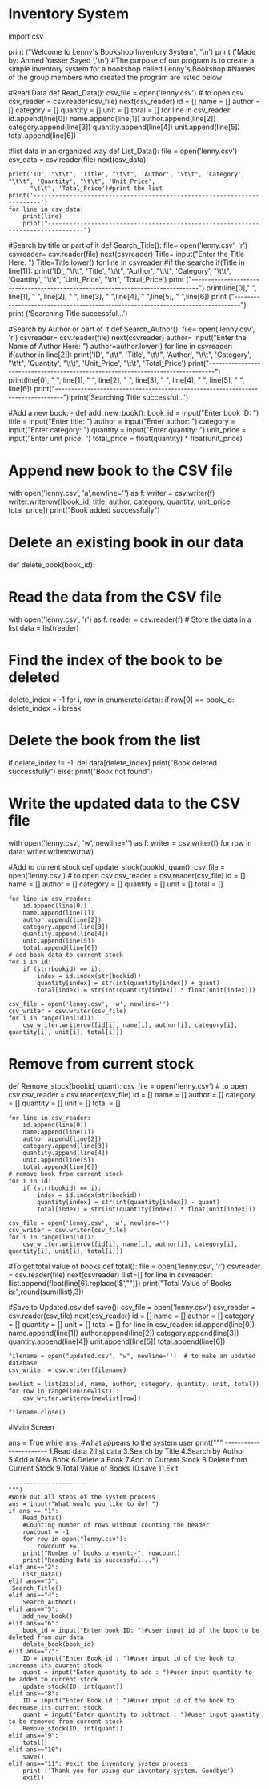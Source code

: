 # Inventory System
 import csv

print ("Welcome to Lenny's Bookshop Inventory System", '\n')
print ('Made by: Ahmed Yasser Sayed ','\n')
#The purpose of our program is to create a simple inventory system for a bookshop called Lenny's Bookshop
#Names of the group members who created the program are listed below

#Read Data
def Read_Data():
    csv_file = open('lenny.csv')  # to open csv
    csv_reader = csv.reader(csv_file)
    next(csv_reader)
    id = []
    name = []
    author = []
    category = []
    quantity = []
    unit = []
    total = []
    for line in csv_reader:
        id.append(line[0])
        name.append(line[1])
        author.append(line[2])
        category.append(line[3])
        quantity.append(line[4])
        unit.append(line[5])
        total.append(line[6])


#list data in an organized way
def List_Data():
    file = open('lenny.csv')
    csv_data = csv.reader(file)
    next(csv_data)

    print('ID', "\t\t", 'Title', "\t\t", 'Author', "\t\t", 'Category', "\t\t", 'Quantity', "\t\t", 'Unit_Price',
          "\t\t", 'Total_Price')#print the list
    print('------------------------------------------------------------------------')
    for line in csv_data:
        print(line)
        print("--------------------------------------------------------------------------------")


#Search by title or part of it
def Search_Title():
    file= open('lenny.csv', 'r')
    csvreader= csv.reader(file)
    next(csvreader)
    Title= input("Enter the Title Here: ")
    Title=Title.lower()
    for line in csvreader:#if the searche
        if(Title in line[1]):
            print('ID', "\t\t", 'Title', "\t\t", 'Author', "\t\t", 'Category', "\t\t", 'Quantity', "\t\t", 'Unit_Price',
                  "\t\t", 'Total_Price')
            print ("--------------------------------------------------------------------------------")
            print(line[0],"         ", line[1], "         ", line[2], "         ", line[3], "          ",line[4], "          ",line[5], "          ",line[6])
            print ("--------------------------------------------------------------------------------")
            print ('Searching Title successful...')


#Search by Author or part of it
def Search_Author():
    file= open('lenny.csv', 'r')
    csvreader= csv.reader(file)
    next(csvreader)
    author= input("Enter the Name of Author Here: ")
    author=author.lower()
    for line in csvreader:
        if(author in line[2]):
            print('ID', "\t\t", 'Title', "\t\t", 'Author', "\t\t", 'Category', "\t\t", 'Quantity', "\t\t", 'Unit_Price',
                  "\t\t", 'Total_Price')
            print("--------------------------------------------------------------------------------")
            print(line[0], "         ", line[1], "         ", line[2], "         ", line[3], "          ", line[4],
                  "          ", line[5], "          ", line[6])
            print("--------------------------------------------------------------------------------")
            print('Searching Title successful...')




#Add a new book: -
def add_new_book():
  book_id = input("Enter book ID: ")
  title = input("Enter title: ")
  author = input("Enter author: ")
  category = input("Enter category: ")
  quantity = input("Enter quantity: ")
  unit_price = input("Enter unit price: ")
  total_price = float(quantity) * float(unit_price)
  # Append new book to the CSV file
  with open('lenny.csv', 'a',newline='') as f:
    writer = csv.writer(f)
    writer.writerow([book_id, title, author, category, quantity, unit_price, total_price])
  print("Book added successfully")




# Delete an existing book in our data
def delete_book(book_id):
  # Read the data from the CSV file
  with open('lenny.csv', 'r') as f:
    reader = csv.reader(f)
    # Store the data in a list
    data = list(reader)
  # Find the index of the book to be deleted
  delete_index = -1
  for i, row in enumerate(data):
    if row[0] == book_id:
      delete_index = i
      break
  # Delete the book from the list
  if delete_index != -1:
    del data[delete_index]
    print("Book deleted successfully")
  else:
    print("Book not found")
  # Write the updated data to the CSV file
  with open('lenny.csv', 'w', newline='') as f:
    writer = csv.writer(f)
    for row in data:
      writer.writerow(row)




#Add to current stock
def update_stock(bookid, quant):
    csv_file = open('lenny.csv')  # to open csv
    csv_reader = csv.reader(csv_file)
    id = []
    name = []
    author = []
    category = []
    quantity = []
    unit = []
    total = []

    for line in csv_reader:
        id.append(line[0])
        name.append(line[1])
        author.append(line[2])
        category.append(line[3])
        quantity.append(line[4])
        unit.append(line[5])
        total.append(line[6])
    # add book data to current stock
    for i in id:
        if (str(bookid) == i):
            index = id.index(str(bookid))
            quantity[index] = str(int(quantity[index]) + quant)
            total[index] = str(int(quantity[index]) * float(unit[index]))

    csv_file = open('lenny.csv', 'w', newline='')
    csv_writer = csv.writer(csv_file)
    for i in range(len(id)):
        csv_writer.writerow([id[i], name[i], author[i], category[i], quantity[i], unit[i], total[i]])





# Remove from current stock
def Remove_stock(bookid, quant):
    csv_file = open('lenny.csv')  # to open csv
    csv_reader = csv.reader(csv_file)
    id = []
    name = []
    author = []
    category = []
    quantity = []
    unit = []
    total = []

    for line in csv_reader:
        id.append(line[0])
        name.append(line[1])
        author.append(line[2])
        category.append(line[3])
        quantity.append(line[4])
        unit.append(line[5])
        total.append(line[6])
    # remove book from current stock
    for i in id:
        if (str(bookid) == i):
            index = id.index(str(bookid))
            quantity[index] = str(int(quantity[index]) - quant)
            total[index] = str(int(quantity[index]) * float(unit[index]))

    csv_file = open('lenny.csv', 'w', newline='')
    csv_writer = csv.writer(csv_file)
    for i in range(len(id)):
        csv_writer.writerow([id[i], name[i], author[i], category[i], quantity[i], unit[i], total[i]])






#To get total value of books
def total():
    file = open('lenny.csv', 'r')
    csvreader = csv.reader(file)
    next(csvreader)
    llist=[]
    for line in csvreader:
        llist.append(float(line[6].replace('$',"")))
    print("Total Value of Books is:",round(sum(llist),3))





#Save to Updated.csv
def save():
    csv_file = open('lenny.csv')
    csv_reader = csv.reader(csv_file)
    next(csv_reader)
    id = []
    name = []
    author = []
    category = []
    quantity = []
    unit = []
    total = []
    for line in csv_reader:
        id.append(line[0])
        name.append(line[1])
        author.append(line[2])
        category.append(line[3])
        quantity.append(line[4])
        unit.append(line[5])
        total.append(line[6])

    filename = open("updated.csv", "w", newline='')  # to make an updated database
    csv_writer = csv.writer(filename)

    newlist = list(zip(id, name, author, category, quantity, unit, total))
    for row in range(len(newlist)):
        csv_writer.writerow(newlist[row])

    filename.close()


#Main Screen

ans = True
while ans: #what appears to the system user
    print(""" 
    -----------------------
    1.Read data
    2.list data
    3.Search by Title
    4.Search by Author
    5.Add a New Book
    6.Delete a Book
    7.Add to Current Stock
    8.Delete from Current Stock
    9.Total Value of Books
    10.save
    11.Exit

    ----------------------
    """)
    #Work out all steps of the system process
    ans = input("What would you like to do? ")
    if ans == "1":
        Read_Data()
        #Counting number of rows without counting the header
        rowcount = -1
        for row in open("lenny.csv"):
            rowcount += 1
        print("Number of books present:-", rowcount)
        print("Reading Data is successful...")
    elif ans=="2":
        List_Data()
    elif ans=="3":
     Search_Title()
    elif ans=="4":
        Search_Author()
    elif ans=="5":
        add_new_book()
    elif ans=="6":
        book_id = input("Enter book ID: ")#user input id of the book to be deleted from our data
        delete_book(book_id)
    elif ans=="7":
        ID = input("Enter Book id : ")#user input id of the book to increase its cuurent stock
        quant = input("Enter quantity to add : ")#user input quantity to be added to current stock
        update_stock(ID, int(quant))
    elif ans=="8":
        ID = input("Enter Book id : ")#user input id of the book to decrease its current stock
        quant = input("Enter quantity to subtract : ")#user input quantity to be removed from current stock
        Remove_stock(ID, int(quant))
    elif ans=="9":
        total()
    elif ans=="10":
        save()
    elif ans=="11": #exit the inventory system process
        print ('Thank you for using our inventory system. Goodbye')
        exit()

